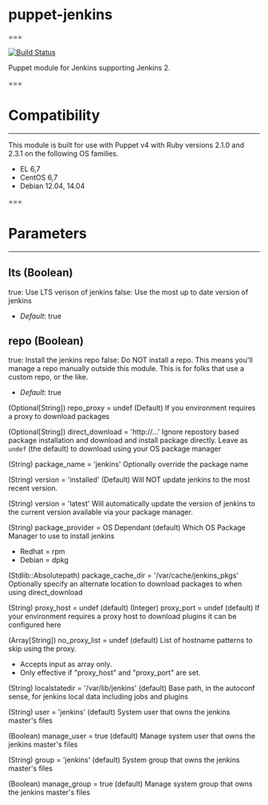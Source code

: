 # puppet-jenkins
===

[![Build Status](https://travis-ci.org/jmk61/puppet-jenkins.png?branch=master)](https://travis-ci.org/jmk61/puppet-jenkins)

Puppet module for Jenkins supporting Jenkins 2.

===

# Compatibility
---------------
This module is built for use with Puppet v4 with Ruby versions 2.1.0 and 2.3.1 on the
following OS families.

* EL 6,7
* CentOS 6,7
* Debian 12.04, 14.04

===

# Parameters
------------

lts (Boolean)
-------------
true: Use LTS verison of jenkins
false: Use the most up to date version of jenkins
- *Default*: true

repo (Boolean)
-------------
true: Install the jenkins repo
false: Do NOT install a repo. This means you'll manage a repo manually outside this module.
       This is for folks that use a custom repo, or the like.
- *Default*: true




 (Optional[String]) repo_proxy = undef (Default)
   If you environment requires a proxy to download packages

 (Optional[String]) direct_download = 'http://...'
   Ignore repostory based package installation and download and install
   package directly.  Leave as `undef` (the default) to download using your
   OS package manager

 (String) package_name = 'jenkins'
   Optionally override the package name

 (String) version = 'installed' (Default)
   Will NOT update jenkins to the most recent version.

 (String) version = 'latest'
   Will automatically update the version of jenkins to the current version
   available via your package manager.

 (String) package_provider = OS Dependant (default)
   Which OS Package Manager to use to install jenkins
   - Redhat = rpm
   - Debian = dpkg

 (Stdlib::Absolutepath) package_cache_dir  = '/var/cache/jenkins_pkgs'
   Optionally specify an alternate location to download packages to when using
   direct_download

 (String) proxy_host = undef (default)
 (Integer) proxy_port = undef (default)
   If your environment requires a proxy host to download plugins it can be configured here

 (Array[String]) no_proxy_list = undef (default)
   List of hostname patterns to skip using the proxy.
   - Accepts input as array only.
   - Only effective if "proxy_host" and "proxy_port" are set.

 (String) localstatedir = '/var/lib/jenkins' (default)
   Base path, in the autoconf sense, for jenkins local data including jobs and
   plugins

 (String) user = 'jenkins' (default)
   System user that owns the jenkins master's files

 (Boolean) manage_user = true (default)
   Manage system user that owns the jenkins master's files

 (String) group = 'jenkins' (default)
   System group that owns the jenkins master's files

 (Boolean) manage_group = true (default)
   Manage system group that owns the jenkins master's files
